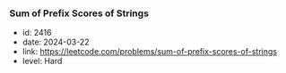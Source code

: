 ### Sum of Prefix Scores of Strings

* id: 2416
* date: 2024-03-22
* link: https://leetcode.com/problems/sum-of-prefix-scores-of-strings
* level: Hard
